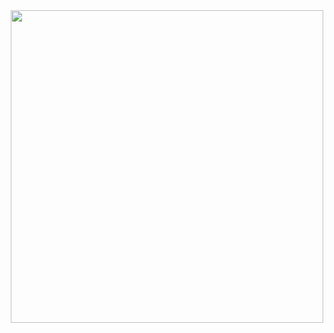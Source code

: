 <div id="header" align="center">
  <img src="https://media.giphy.com/media/IpSc0bp7LmGC4/giphy.gif" width="500"/>
</div>

<img src="https://komarev.com/ghpvc/?username=Us3rL0sT&style=flat-square&color=blue" alt=""/>
<!--
**Us3rL0sT/Us3rL0sT** is a ✨ _special_ ✨ repository because its `README.md` (this file) appears on your GitHub profile.

Here are some ideas to get you started:

- 🔭 I’m currently working on ...
- 🌱 I’m currently learning ...
- 👯 I’m looking to collaborate on ...
- 🤔 I’m looking for help with ...
- 💬 Ask me about ...
- 📫 How to reach me: ...
- 😄 Pronouns: ...
- ⚡ Fun fact: ...
-->
